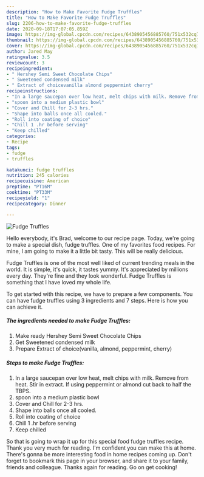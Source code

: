 ```yaml
---
description: "How to Make Favorite Fudge Truffles"
title: "How to Make Favorite Fudge Truffles"
slug: 2206-how-to-make-favorite-fudge-truffles
date: 2020-09-18T17:07:05.859Z
image: https://img-global.cpcdn.com/recipes/6438905456885760/751x532cq70/fudge-truffles-recipe-main-photo.jpg
thumbnail: https://img-global.cpcdn.com/recipes/6438905456885760/751x532cq70/fudge-truffles-recipe-main-photo.jpg
cover: https://img-global.cpcdn.com/recipes/6438905456885760/751x532cq70/fudge-truffles-recipe-main-photo.jpg
author: Jared May
ratingvalue: 3.5
reviewcount: 3
recipeingredient:
- " Hershey Semi Sweet Chocolate Chips"
- " Sweetened condensed milk"
- " Extract of choicevanilla almond peppermint cherry"
recipeinstructions:
- "In a large saucepan over low heat, melt chips with milk. Remove from heat. Stir in extract. If using peppermint or almond cut back to half the TBPS."
- "spoon into a medium plastic bowl"
- "Cover and Chill for 2-3 hrs."
- "Shape into balls once all cooled."
- "Roll into coating of choice"
- "Chill 1 .hr before serving"
- "Keep chilled"
categories:
- Recipe
tags:
- fudge
- truffles

katakunci: fudge truffles 
nutrition: 245 calories
recipecuisine: American
preptime: "PT16M"
cooktime: "PT33M"
recipeyield: "1"
recipecategory: Dinner

---
```



![Fudge Truffles](https://img-global.cpcdn.com/recipes/6438905456885760/751x532cq70/fudge-truffles-recipe-main-photo.jpg)

Hello everybody, it's Brad, welcome to our recipe page. Today, we're going to make a special dish, fudge truffles. One of my favorites food recipes. For mine, I am going to make it a little bit tasty. This will be really delicious.



Fudge Truffles is one of the most well liked of current trending meals in the world. It is simple, it's quick, it tastes yummy. It's appreciated by millions every day. They're fine and they look wonderful. Fudge Truffles is something that I have loved my whole life.


To get started with this recipe, we have to prepare a few components. You can have fudge truffles using 3 ingredients and 7 steps. Here is how you can achieve it.

<!--inarticleads1-->

##### The ingredients needed to make Fudge Truffles:

1. Make ready  Hershey Semi Sweet Chocolate Chips
1. Get  Sweetened condensed milk
1. Prepare  Extract of choice(vanilla, almond, peppermint, cherry)




<!--inarticleads2-->

##### Steps to make Fudge Truffles:

1. In a large saucepan over low heat, melt chips with milk. Remove from heat. Stir in extract. If using peppermint or almond cut back to half the TBPS.
1. spoon into a medium plastic bowl
1. Cover and Chill for 2-3 hrs.
1. Shape into balls once all cooled.
1. Roll into coating of choice
1. Chill 1 .hr before serving
1. Keep chilled




So that is going to wrap it up for this special food fudge truffles recipe. Thank you very much for reading. I'm confident you can make this at home. There's gonna be more interesting food in home recipes coming up. Don't forget to bookmark this page in your browser, and share it to your family, friends and colleague. Thanks again for reading. Go on get cooking!
